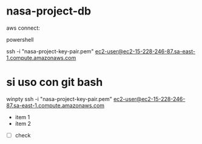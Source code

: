 # nasa-project-db
aws connect: 

powershell
        
ssh -i "nasa-project-key-pair.pem" ec2-user@ec2-15-228-246-87.sa-east-1.compute.amazonaws.com

si uso con git bash 
====
winpty  ssh -i "nasa-project-key-pair.pem" ec2-user@ec2-15-228-246-87.sa-east-1.compute.amazonaws.com

* item 1
* ítem 2
* [ ] check
